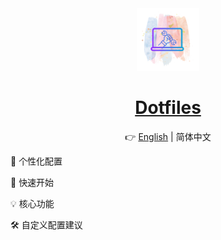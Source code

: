 <div align="center">

<img src="website/static/img/tools.png" width="100" height="100" alt="logo">

# [Dotfiles]()

👉 [English](README.md) | 简体中文

</div>

🌟 个性化配置

🚀 快速开始

💡 核心功能

🛠️ 自定义配置建议
